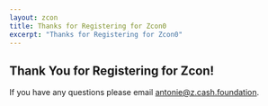 ```yaml
---
layout: zcon
title: Thanks for Registering for Zcon0
excerpt: "Thanks for Registering for Zcon0"
---
```


## Thank You for Registering for Zcon!

If you have any questions please email [antonie@z.cash.foundation](mailto:antonie@z.cash.foundation).
